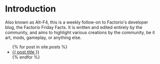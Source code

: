 # Introduction

<p>Also known as Alt-F4, this is a weekly follow-on to Factorio's developer blog, the Factorio Friday Facts. It is written and edited entirely by the community, and aims to highlight various creations by the community, be it art, mods, gameplay, or anything else.</p>
<ul>
  {% for post in site.posts %}
    <li>
      <a href="{{ post.url }}">{{ post.title }}</a>
    </li>
  {% endfor %}
</ul>

